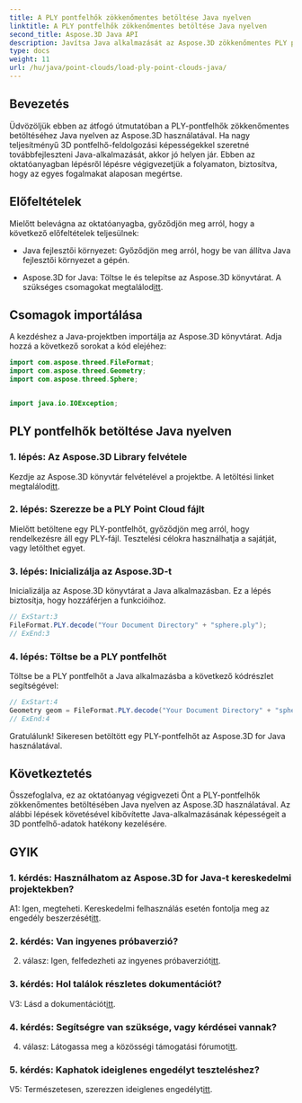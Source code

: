```yaml
---
title: A PLY pontfelhők zökkenőmentes betöltése Java nyelven
linktitle: A PLY pontfelhők zökkenőmentes betöltése Java nyelven
second_title: Aspose.3D Java API
description: Javítsa Java alkalmazását az Aspose.3D zökkenőmentes PLY pontfelhőbetöltéssel. Lépésről lépésre útmutató, GYIK és támogatás.
type: docs
weight: 11
url: /hu/java/point-clouds/load-ply-point-clouds-java/
---
```

## Bevezetés

Üdvözöljük ebben az átfogó útmutatóban a PLY-pontfelhők zökkenőmentes betöltéséhez Java nyelven az Aspose.3D használatával. Ha nagy teljesítményű 3D pontfelhő-feldolgozási képességekkel szeretné továbbfejleszteni Java-alkalmazását, akkor jó helyen jár. Ebben az oktatóanyagban lépésről lépésre végigvezetjük a folyamaton, biztosítva, hogy az egyes fogalmakat alaposan megértse.

## Előfeltételek

Mielőtt belevágna az oktatóanyagba, győződjön meg arról, hogy a következő előfeltételek teljesülnek:

- Java fejlesztői környezet: Győződjön meg arról, hogy be van állítva Java fejlesztői környezet a gépén.

-  Aspose.3D for Java: Töltse le és telepítse az Aspose.3D könyvtárat. A szükséges csomagokat megtalálod[itt](https://releases.aspose.com/3d/java/).

## Csomagok importálása

A kezdéshez a Java-projektben importálja az Aspose.3D könyvtárat. Adja hozzá a következő sorokat a kód elejéhez:

```java
import com.aspose.threed.FileFormat;
import com.aspose.threed.Geometry;
import com.aspose.threed.Sphere;


import java.io.IOException;
```

## PLY pontfelhők betöltése Java nyelven

### 1. lépés: Az Aspose.3D Library felvétele

 Kezdje az Aspose.3D könyvtár felvételével a projektbe. A letöltési linket megtalálod[itt](https://releases.aspose.com/3d/java/).

### 2. lépés: Szerezze be a PLY Point Cloud fájlt

Mielőtt betöltene egy PLY-pontfelhőt, győződjön meg arról, hogy rendelkezésre áll egy PLY-fájl. Tesztelési célokra használhatja a sajátját, vagy letölthet egyet.

### 3. lépés: Inicializálja az Aspose.3D-t

Inicializálja az Aspose.3D könyvtárat a Java alkalmazásban. Ez a lépés biztosítja, hogy hozzáférjen a funkcióihoz.

```java
// ExStart:3
FileFormat.PLY.decode("Your Document Directory" + "sphere.ply");
// ExEnd:3
```

### 4. lépés: Töltse be a PLY pontfelhőt

Töltse be a PLY pontfelhőt a Java alkalmazásba a következő kódrészlet segítségével:

```java
// ExStart:4
Geometry geom = FileFormat.PLY.decode("Your Document Directory" + "sphere.ply");
// ExEnd:4
```

Gratulálunk! Sikeresen betöltött egy PLY-pontfelhőt az Aspose.3D for Java használatával.

## Következtetés

Összefoglalva, ez az oktatóanyag végigvezeti Önt a PLY-pontfelhők zökkenőmentes betöltésében Java nyelven az Aspose.3D használatával. Az alábbi lépések követésével kibővítette Java-alkalmazásának képességeit a 3D pontfelhő-adatok hatékony kezelésére.

## GYIK

### 1. kérdés: Használhatom az Aspose.3D for Java-t kereskedelmi projektekben?

 A1: Igen, megteheti. Kereskedelmi felhasználás esetén fontolja meg az engedély beszerzését[itt](https://purchase.aspose.com/buy).

### 2. kérdés: Van ingyenes próbaverzió?

 2. válasz: Igen, felfedezheti az ingyenes próbaverziót[itt](https://releases.aspose.com/).

### 3. kérdés: Hol találok részletes dokumentációt?

V3: Lásd a dokumentációt[itt](https://reference.aspose.com/3d/java/).

### 4. kérdés: Segítségre van szüksége, vagy kérdései vannak?

 4. válasz: Látogassa meg a közösségi támogatási fórumot[itt](https://forum.aspose.com/c/3d/18).

### 5. kérdés: Kaphatok ideiglenes engedélyt teszteléshez?

 V5: Természetesen, szerezzen ideiglenes engedélyt[itt](https://purchase.aspose.com/temporary-license/).
